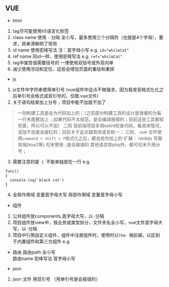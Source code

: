 ## VUE

* html
1. tag尽可能使用h5语言化标签 
2. class name 使用 `-` 分隔 全小写，最多使用三个分隔符（也就是4个字母），要求，简单清晰明了常用
3. id name  使用驼峰写法  注：首字母小写 e.g. `id="whileCat"`
4. ref name 同id一样，使用驼峰写法  e.g. `ref="whileCat"`
5. tag中属性值需要括号的  一律使用双括号或外双内单
6. 减少使用浮动和定位，这些会增加页面的重绘和重排


* js
1. js文件中字符串使用单引号 (vue组件中这点不做强求，因为我发现格式化化之后单引号会格式成双引号的，仅限.vue文件)
2. 关于语句结束加上分号 `;` 项目中能不加就不加了 
> 一则构建工具是会为代码加上的；（之前部分构建工具的设计是很傻的为每一行末尾都加上 `;`,如果代码不太规范，是会编译报错的；目前这些工具都较完善，所以可以不加） 
> 二则 现前端项目多用eslint检查代码，看具体情况，该加不加是会报红的；目前关于这点跟其他语言统一；
> 三则，.vue 文件使用`command + shift + f`格式化之后，都会给你加上的
> 扩展： nodejs 写服务端(koa2等) 句末使用 `;`是会报错的 其他语言除php外，都可句末不用分号；
3. 需要注意的是` { `不能单独放在一行 e.g.

````
func()
{
  console.log('black cat')
}
````

4. 全局作用域 变量首字母大写 
   局部作用域 变量首字母小写


* 组件
1. 公共组件放components,首字母大写，以`-`分隔
2. 项目组件放view中，按业务或类型拆分，文件夹名全小写，vue文件首字母大写，以`-`分隔
3. 项目中引用自定义组件，组件中注册组件时，使用时以`the-` 做前缀，以区别于内置组件和第三方组件 e.g. <the-comment-list />

* 路由
路由path 全小写  
路由name 驼峰写法 首字母小写

* json 
1. json 文件 用双引号 （用单引号是会报错的）
